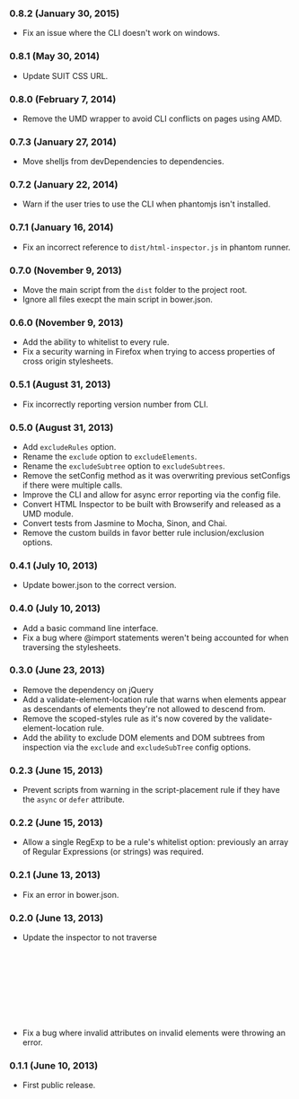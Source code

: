 ### 0.8.2 (January 30, 2015)

* Fix an issue where the CLI doesn't work on windows.

### 0.8.1 (May 30, 2014)

* Update SUIT CSS URL.

### 0.8.0 (February 7, 2014)

* Remove the UMD wrapper to avoid CLI conflicts on pages using AMD.

### 0.7.3 (January 27, 2014)

* Move shelljs from devDependencies to dependencies.

### 0.7.2 (January 22, 2014)

* Warn if the user tries to use the CLI when phantomjs isn't installed.

### 0.7.1 (January 16, 2014)

* Fix an incorrect reference to `dist/html-inspector.js` in phantom runner.

### 0.7.0 (November 9, 2013)

* Move the main script from the `dist` folder to the project root.
* Ignore all files execpt the main script in bower.json.

### 0.6.0 (November 9, 2013)

* Add the ability to whitelist to every rule.
* Fix a security warning in Firefox when trying to access properties of cross origin stylesheets.

### 0.5.1 (August 31, 2013)

* Fix incorrectly reporting version number from CLI.

### 0.5.0 (August 31, 2013)

* Add `excludeRules` option.
* Rename the `exclude` option to `excludeElements`.
* Rename the `excludeSubtree` option to `excludeSubtrees`.
* Remove the setConfig method as it was overwriting previous setConfigs if there were multiple calls.
* Improve the CLI and allow for async error reporting via the config file.
* Convert HTML Inspector to be built with Browserify and released as a UMD module.
* Convert tests from Jasmine to Mocha, Sinon, and Chai.
* Remove the custom builds in favor better rule inclusion/exclusion options.

### 0.4.1 (July 10, 2013)

* Update bower.json to the correct version.

### 0.4.0 (July 10, 2013)

* Add a basic command line interface.
* Fix a bug where @import statements weren't being accounted for when traversing the stylesheets.

### 0.3.0 (June 23, 2013)

* Remove the dependency on jQuery
* Add a validate-element-location rule that warns when elements appear as descendants of elements they're not allowed to descend from.
* Remove the scoped-styles rule as it's now covered by the validate-element-location rule.
* Add the ability to exclude DOM elements and DOM subtrees from inspection via the `exclude` and `excludeSubTree` config options.

### 0.2.3 (June 15, 2013)

* Prevent scripts from warning in the script-placement rule if they have the `async` or `defer` attribute.

### 0.2.2 (June 15, 2013)

* Allow a single RegExp to be a rule's whitelist option: previously an array of Regular Expressions (or strings) was required.

### 0.2.1 (June 13, 2013)

* Fix an error in bower.json.

### 0.2.0 (June 13, 2013)

* Update the inspector to not traverse <svg> elements and their children until rules for them can be added.
* Fix a bug where invalid attributes on invalid elements were throwing an error.

### 0.1.1 (June 10, 2013)

* First public release.
